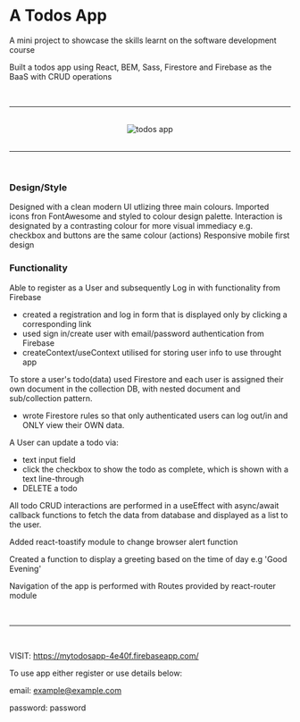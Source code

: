 # A Todos App #

A mini project to showcase the skills learnt on the software development course

Built a todos app using React, BEM, Sass, Firestore and Firebase as the BaaS with CRUD operations

<br>

---

<br>

<div align="center">
    <img src="./todos-demo.gif" alt="todos app">
</div>

<br>

---

<br>

### Design/Style ###

Designed with a clean modern UI utlizing three main colours.
Imported icons fron FontAwesome and styled to colour design palette.
Interaction is designated by a contrasting colour for more visual immediacy
e.g. checkbox and buttons are the same colour (actions)
Responsive mobile first design

### Functionality ###

Able to register as a User and subsequently Log in with functionality from Firebase

- created a registration and log in form that is displayed only by clicking a corresponding link
- used sign in/create user with email/password authentication from Firebase
- createContext/useContext utilised for storing user info to use throught app

To store a user's todo(data) used Firestore and each user is assigned their own document
in the collection DB, with nested document and sub/collection pattern.

- wrote Firestore rules so that only authenticated users can log out/in and ONLY view their OWN data.

A User can update a todo via:

- text input field
- click the checkbox to show the todo as complete, which is shown with a text line-through
- DELETE a todo

All todo CRUD interactions are performed in a useEffect with async/await callback functions to fetch
the data from database and displayed as a list to the user.

Added react-toastify module to change browser alert function

Created a function to display a greeting based on the time of day e.g 'Good Evening'

Navigation of the app is performed with Routes provided by react-router module

<br>

---

<br>

VISIT:  https://mytodosapp-4e40f.firebaseapp.com/

To use app either register or use details below:

email: example@example.com

password: password
